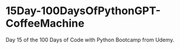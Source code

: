 # 15Day-100DaysOfPythonGPT-CoffeeMachine
Day 15 of the 100 Days of Code with Python Bootcamp from Udemy.
